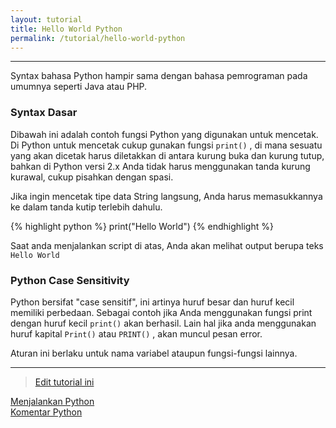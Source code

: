 ```yaml
---
layout: tutorial
title: Hello World Python
permalink: /tutorial/hello-world-python
---
```


---

Syntax bahasa Python hampir sama dengan bahasa pemrograman pada umumnya seperti Java atau PHP.

### Syntax Dasar
Dibawah ini adalah contoh fungsi Python yang digunakan untuk mencetak. Di Python untuk mencetak cukup gunakan fungsi `print()` , di mana sesuatu yang akan dicetak harus diletakkan di antara kurung buka dan kurung tutup, bahkan di Python versi 2.x Anda tidak harus menggunakan tanda kurung kurawal, cukup pisahkan dengan spasi.

Jika ingin mencetak tipe data String langsung, Anda harus memasukkannya ke dalam tanda kutip terlebih dahulu.

{% highlight python %}
print("Hello World")
{% endhighlight %}


Saat anda menjalankan script di atas, Anda akan melihat output berupa teks `Hello World`


### Python Case Sensitivity
Python bersifat "case sensitif", ini artinya huruf besar dan huruf kecil memiliki perbedaan. Sebagai contoh jika Anda menggunakan fungsi print dengan huruf kecil `print()` akan berhasil. Lain hal jika anda menggunakan huruf kapital `Print()` atau `PRINT()` , akan muncul pesan error.

Aturan ini berlaku untuk nama variabel ataupun fungsi-fungsi lainnya.

---
> [Edit tutorial ini](https://github.com/belajarpythoncom/belajarpythoncom.github.io/edit/master/tutorials/hello-world-python.md)

<div class="row navigation-tutorial">
    <div class="col-md-6 prev-tutorial">
        <a href="/tutorial/menjalankan-python"><i class="fas fa-arrow-circle-left"></i>Menjalankan Python</a>
    </div>
    <div class="col-md-6 next-tutorial">
        <a href="/tutorial/komentar-python" class="hoverable">Komentar Python<i class="fas fa-arrow-circle-right"></i></a>
    </div>
</div>
